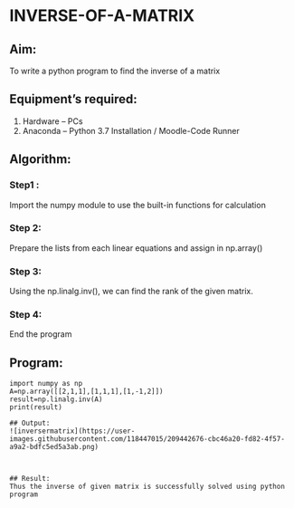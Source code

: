 # INVERSE-OF-A-MATRIX
## Aim:
To write a python program to find the inverse of a matrix
## Equipment’s required:
1. 	Hardware – PCs
2. 	Anaconda – Python 3.7 Installation / Moodle-Code Runner
## Algorithm:
### Step1 : 
Import the numpy module to use the built-in functions for calculation
### Step 2: 
Prepare the lists from each linear equations and assign in np.array() 
### Step 3: 
Using the np.linalg.inv(), we can find the rank of the given matrix.
### Step 4: 
End the program

## Program:
```
import numpy as np
A=np.array([[2,1,1],[1,1,1],[1,-1,2]])
result=np.linalg.inv(A)
print(result)

## Output:
![inversermatrix](https://user-images.githubusercontent.com/118447015/209442676-cbc46a20-fd82-4f57-a9a2-bdfc5ed5a3ab.png)



## Result:
Thus the inverse of given matrix is successfully solved using python program


